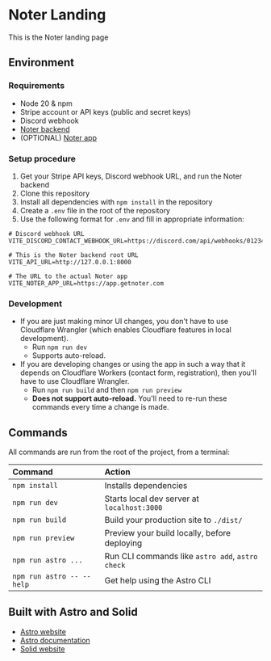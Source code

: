 # Noter Landing

This is the Noter landing page

## Environment

### Requirements
- Node 20 & npm
- Stripe account or API keys (public and secret keys)
- Discord webhook
- [Noter backend](https://github.com/pocolifo/noter-backend)
- (OPTIONAL) [Noter app](https://github.com/pocolifo/noter-app)

### Setup procedure
1. Get your Stripe API keys, Discord webhook URL, and run the Noter backend
2. Clone this repository
3. Install all dependencies with `npm install` in the repository
4. Create a `.env` file in the root of the repository
5. Use the following format for `.env` and fill in appropriate information:

```properties
# Discord webhook URL
VITE_DISCORD_CONTACT_WEBHOOK_URL=https://discord.com/api/webhooks/0123456789/abcdefghijklmnopqrstuvwxyz

# This is the Noter backend root URL
VITE_API_URL=http://127.0.0.1:8000

# The URL to the actual Noter app
VITE_NOTER_APP_URL=https://app.getnoter.com
```

### Development
- If you are just making minor UI changes, you don't have to use Cloudflare Wrangler (which enables Cloudflare features in local development).
    - Run `npm run dev`
    - Supports auto-reload.
- If you are developing changes or using the app in such a way that it depends on Cloudflare Workers (contact form, registration), then you'll have to use Cloudflare Wrangler.
    - Run `npm run build` and then `npm run preview`
    - **Does not support auto-reload.** You'll need to re-run these commands every time a change is made.


## Commands

All commands are run from the root of the project, from a terminal:

| Command                   | Action                                           |
| :------------------------ | :----------------------------------------------- |
| `npm install`             | Installs dependencies                            |
| `npm run dev`             | Starts local dev server at `localhost:3000`      |
| `npm run build`           | Build your production site to `./dist/`          |
| `npm run preview`         | Preview your build locally, before deploying     |
| `npm run astro ...`       | Run CLI commands like `astro add`, `astro check` |
| `npm run astro -- --help` | Get help using the Astro CLI                     |

## Built with Astro and Solid

- [Astro website](https://astro.build)
- [Astro documentation](https://docs.astro.build)
- [Solid website](https://www.solidjs.com/)